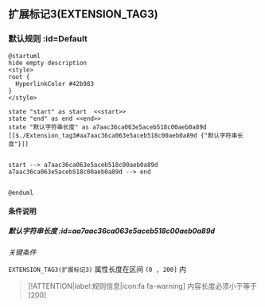 ## 扩展标记3(EXTENSION_TAG3) <!-- {docsify-ignore-all} -->

   

### 默认规则 :id=Default

```plantuml
@startuml
hide empty description
<style>
root {
  HyperlinkColor #42b983
}
</style>

state "start" as start  <<start>>
state "end" as end <<end>>
state "默认字符串长度" as a7aac36ca063e5aceb518c00aeb0a89d [[$./Extension_tag3#aa7aac36ca063e5aceb518c00aeb0a89d {"默认字符串长度"}]]


start --> a7aac36ca063e5aceb518c00aeb0a89d 
a7aac36ca063e5aceb518c00aeb0a89d --> end 


@enduml
```

#### 条件说明

##### 默认字符串长度 :id=aa7aac36ca063e5aceb518c00aeb0a89d


*关键条件*


`EXTENSION_TAG3(扩展标记3)` 属性长度在区间 `(0 , 200]` 内

> [!ATTENTION|label:规则信息|icon:fa fa-warning]
> 内容长度必须小于等于[200]







